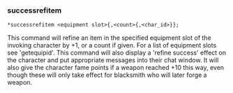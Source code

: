 ### successrefitem
```
*successrefitem <equipment slot>{,<count>{,<char_id>}};
```

This command will refine an item in the specified equipment slot of the invoking
character by +1, or a count if given. For a list of equipment slots see 'getequipid'.
This command will also display a 'refine success' effect on the character and put
appropriate messages into their chat window. It will also give the character fame
points if a weapon reached +10 this way, even though these will only take effect for
blacksmith who will later forge a weapon.
